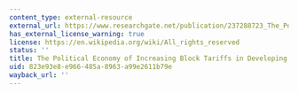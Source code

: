 ```yaml
---
content_type: external-resource
external_url: https://www.researchgate.net/publication/237288723_The_Political_Economy_of_Increasing_Block_Tariffs_in_Developing_Countries
has_external_license_warning: true
license: https://en.wikipedia.org/wiki/All_rights_reserved
status: ''
title: The Political Economy of Increasing Block Tariffs in Developing Countries
uid: 823e93e8-e966-485a-8963-a99e2611b79e
wayback_url: ''
---
```

